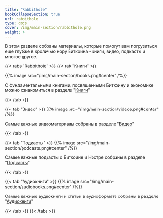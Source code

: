 ```yaml
---
title: "Rabbithole"
bookCollapseSection: true
url: rabbithole
type: docs
cover: /img/main-section/rabbithole.png
weight: 4
---
```


В этом разделе собраны материалы, которые помогут вам погрузиться еще глубже в кроличью нору Биткоина - книги, видео, подкасты и многое другое. 

{{< tabs "Rabbithole" >}}
{{< tab "Книги" >}}

{{% image src="/img/main-section/books.png#center" /%}}

С фундаментальными книгами, посвященными Биткоину и экономике можно ознакомиться в разделе "[Книги](/books)"

{{< /tab >}}

{{< tab "Видео" >}}
{{% image src="/img/main-section/videos.png#center" /%}}

Самые важные видеоматериалы собраны в разделе "[Видео](/videos/)"

{{< /tab >}}

{{< tab "Подкасты" >}}
{{% image src="/img/main-section/podcasts.png#center" /%}}

Самые важные подкасты о Биткоине и Ностре собраны в разделе "[Подкасты](/pods/)"

{{< /tab >}}

{{< tab "Аудиокниги" >}}
{{% image src="/img/main-section/audiobooks.png#center" /%}}

Самые важные аудиокниги и статьи в аудиоформате собраны в разделе "[Аудиокниги]()"

{{< /tab >}}
{{< /tabs >}}
